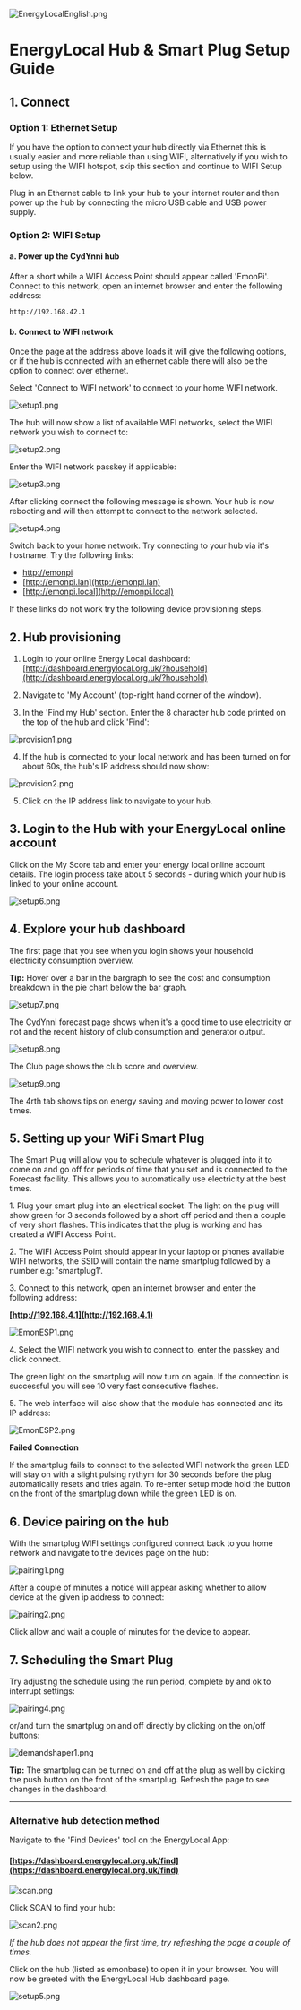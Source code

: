 ![EnergyLocalEnglish.png](images/EnergyLocalEnglish.png)

# EnergyLocal Hub & Smart Plug Setup Guide


## 1. Connect

### Option 1: Ethernet Setup

If you have the option to connect your hub directly via Ethernet this is usually easier and more reliable than using WIFI, alternatively if you wish to setup using the WIFI hotspot, skip this section and continue to WIFI Setup below.

Plug in an Ethernet cable to link your hub to your internet router and then power up the hub by connecting the micro USB cable and USB power supply.

### Option 2: WIFI Setup

#### a. Power up the CydYnni hub

After a short while a WIFI Access Point should appear called 'EmonPi'.<br>Connect to this network, open an internet browser and enter the following address:

    http://192.168.42.1

#### b. Connect to WIFI network

Once the page at the address above loads it will give the following options, or if the hub is connected with an ethernet cable there will also be the option to connect over ethernet.

Select 'Connect to WIFI network' to connect to your home WIFI network.
    
![setup1.png](images/setup1.png)

The hub will now show a list of available WIFI networks, select the WIFI network you wish to connect to:

![setup2.png](images/setup2.png)

Enter the WIFI network passkey if applicable:

![setup3.png](images/setup3.png)

After clicking connect the following message is shown. Your hub is now rebooting and will then attempt to connect to the network selected.

![setup4.png](images/setup4.png)

Switch back to your home network. Try connecting to your hub via it's hostname. Try the following links:

- [http://emonpi](http://emonpi)
- [http://emonpi.lan](http://emonpi.lan)
- [http://emonpi.local](http://emonpi.local)

If these links do not work try the following device provisioning steps.


## 2. Hub provisioning

1. Login to your online Energy Local dashboard: [http://dashboard.energylocal.org.uk/?household](http://dashboard.energylocal.org.uk/?household)

2. Navigate to 'My Account' (top-right hand corner of the window).

3. In the 'Find my Hub' section. Enter the 8 character hub code printed on the top of the hub and click 'Find':

![provision1.png](images/provision1.png)

4. If the hub is connected to your local network and has been turned on for about 60s, the hub's IP address should now show: 

![provision2.png](images/provision2.png)

5. Click on the IP address link to navigate to your hub.


## 3. Login to the Hub with your EnergyLocal online account

Click on the My Score tab and enter your energy local online account details. The login process take about 5 seconds - during which your hub is linked to your online account. 

![setup6.png](images/setup6.png)


## 4. Explore your hub dashboard

The first page that you see when you login shows your household electricity consumption overview.

**Tip:** Hover over a bar in the bargraph to see the cost and consumption breakdown in the pie chart below the bar graph.

![setup7.png](images/setup7.png)

The CydYnni forecast page shows when it's a good time to use electricity or not and the recent history of club consumption and generator output.

![setup8.png](images/setup8.png)

The Club page shows the club score and overview.

![setup9.png](images/setup9.png)

The 4rth tab shows tips on energy saving and moving power to lower cost times.


## 5. Setting up your WiFi Smart Plug

The Smart Plug will allow you to schedule whatever is plugged into it to come on and go off for periods of time that you set and is connected to the Forecast facility. This allows you to automatically use electricity at the best times.

1\. Plug your smart plug into an electrical socket. The light on the plug will show green for 3 seconds followed by a short off period and then a couple of very short flashes. This indicates that the plug is working and has created a WIFI Access Point.

2\. The WIFI Access Point should appear in your laptop or phones available WIFI networks, the SSID will contain the name smartplug followed by a number e.g: 'smartplug1'.

3\. Connect to this network, open an internet browser and enter the following address:

**[http://192.168.4.1](http://192.168.4.1)**
    
![EmonESP1.png](images/EmonESP1.png)

4\. Select the WIFI network you wish to connect to, enter the passkey and click connect. 

The green light on the smartplug will now turn on again. If the connection is successful you will see 10 very fast consecutive flashes. 

5\. The web interface will also show that the module has connected and its IP address:

![EmonESP2.png](images/EmonESP2.png)

**Failed Connection**

If the smartplug fails to connect to the selected WIFI network the green LED will stay on with a slight pulsing rythym for 30 seconds before the plug automatically resets and tries again. To re-enter setup mode hold the button on the front of the smartplug down while the green LED is on.


## 6. Device pairing on the hub

With the smartplug WIFI settings configured connect back to you home network and navigate to the devices page on the hub:

![pairing1.png](images/pairing1.png)

After a couple of minutes a notice will appear asking whether to allow device at the given ip address to connect:

![pairing2.png](images/pairing2.png)

Click allow and wait a couple of minutes for the device to appear.


## 7. Scheduling the Smart Plug

Try adjusting the schedule using the run period, complete by and ok to interrupt settings:

![pairing4.png](images/pairing4.png)

or/and turn the smartplug on and off directly by clicking on the on/off buttons:

![demandshaper1.png](images/demandshaper1.png) 

**Tip:** The smartplug can be turned on and off at the plug as well by clicking the push button on the front of the smartplug. Refresh the page to see changes in the dashboard.

---

### Alternative hub detection method

Navigate to the 'Find Devices' tool on the EnergyLocal App:

#### [https://dashboard.energylocal.org.uk/find](https://dashboard.energylocal.org.uk/find)

![scan.png](images/scan.png)

Click SCAN to find your hub:

![scan2.png](images/scan2.png)

*If the hub does not appear the first time, try refreshing the page a couple of times.*

Click on the hub (listed as emonbase) to open it in your browser. You will now be greeted with the EnergyLocal Hub dashboard page.

![setup5.png](images/setup5.png)
